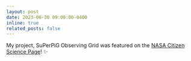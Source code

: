 ```yaml
---
layout: post
date: 2023-06-30 09:00:00-0400
inline: true
related_posts: false
---
```


My project, SuPerPiG Observing Grid was featured on the [NASA Citizen Science Page](https://science.nasa.gov/get-involved/citizen-science/newly-selected-citizen-science-proposals-a-peek-at-whats-next/)! :sparkles:
